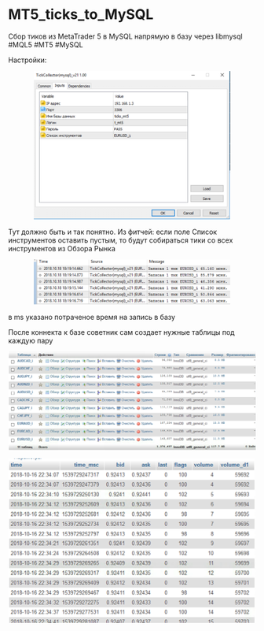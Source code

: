 # MT5_ticks_to_MySQL
Сбор тиков из MetaTrader 5 в MySQL напрямую в базу через libmysql #MQL5 #MT5 #MySQL

Настройки:
<p align="center">
  <img src="https://github.com/Lxbinary/MT5_ticks_to_MySQL/raw/master/image/setup.png" width="400"/>
</p>
Тут должно быть и так понятно.
Из фитчей: если поле Список инструментов оставить пустым, то будут собираться тики со всех инструментов из Обзора Рынка

<p align="center">
  <img src="https://github.com/Lxbinary/MT5_ticks_to_MySQL/raw/master/image/mt_log.png" width="400"/>
</p>
в ms указано потраченое время на запись в базу

После коннекта к базе советник сам создает нужные таблицы под каждую пару

![Иллюстрация к проекту](https://github.com/Lxbinary/MT5_ticks_to_MySQL/raw/master/image/bd1.png)

![Иллюстрация к проекту](https://github.com/Lxbinary/MT5_ticks_to_MySQL/raw/master/image/bd2.png)
